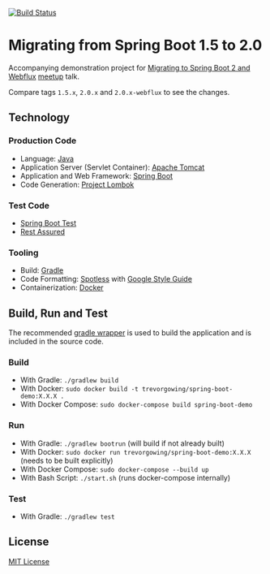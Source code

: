 [![Build Status](https://travis-ci.com/trevorgowing/spring-boot-migration.svg?branch=master)](https://travis-ci.com/trevorgowing/spring-boot-migration)

# Migrating from Spring Boot 1.5 to 2.0
Accompanying demonstration project for [Migrating to Spring Boot 2 and Webflux](https://docs.google.com/presentation/d/1k3G6tUdR_qLqg8VixDts7HG5P0BAGBl-mkVpQYYHvu0/edit?usp=sharing) [meetup](https://www.meetup.com/Cape-Town-Java-Meetup/events/251671231/) talk.

Compare tags `1.5.x`, `2.0.x` and `2.0.x-webflux` to see the changes.

## Technology

### Production Code

* Language: [Java](http://www.oracle.com/technetwork/java/javase/overview/index.html)
* Application Server (Servlet Container): [Apache Tomcat](http://tomcat.apache.org/)
* Application and Web Framework: [Spring Boot](https://projects.spring.io/spring-boot/)
* Code Generation: [Project Lombok](https://projectlombok.org/)

### Test Code

* [Spring Boot Test](https://docs.spring.io/spring-boot/docs/current/reference/html/boot-features-testing.html)
* [Rest Assured](http://rest-assured.io/)

### Tooling

* Build: [Gradle](https://gradle.org/)
* Code Formatting: [Spotless](https://github.com/diffplug/spotless) with [Google Style Guide](https://google.github.io/styleguide/javaguide.html)
* Containerization: [Docker](https://www.docker.com/)

## Build, Run and Test

The recommended [gradle wrapper](https://docs.gradle.org/current/userguide/gradle_wrapper.html) is used to build the application and is included in the source code.

### Build

* With Gradle: `./gradlew build`
* With Docker: `sudo docker build -t trevorgowing/spring-boot-demo:X.X.X .`
* With Docker Compose: `sudo docker-compose build spring-boot-demo`

### Run

* With Gradle: `./gradlew bootrun` (will build if not already built)
* With Docker: `sudo docker run trevorgowing/spring-boot-demo:X.X.X` (needs to be built explicitly)
* With Docker Compose: `sudo docker-compose --build up`
* With Bash Script: `./start.sh` (runs docker-compose internally)

### Test

* With Gradle: `./gradlew test`

## License

[MIT License](LICENSE)

